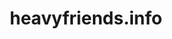 ---
layout: project
title: heavyfriends.info
permalink: /heavy-friends
year: 2018
thumbnail:
  - iPhone_1.png
images:
  - iPhone_1.png
description:
  - A microsite for a weekly radio show based out of KSDT at UC San Diego. Developed using three.js.
---